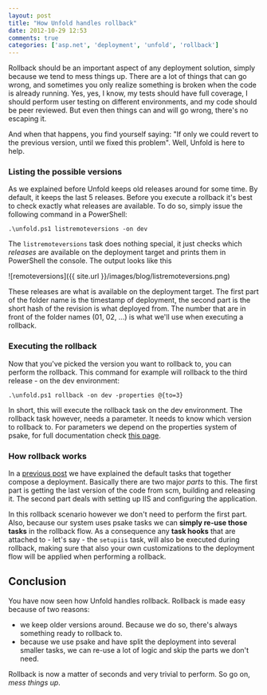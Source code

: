 ```yaml
---
layout: post
title: "How Unfold handles rollback"
date: 2012-10-29 12:53
comments: true
categories: ['asp.net', 'deployment', 'unfold', 'rollback']
---
```

Rollback should be an important aspect of any deployment solution, simply because we tend to mess things up. There are a lot of 
things that can go wrong, and sometimes you only realize something is broken when the code is already running. Yes, yes, I know,
my tests should have full coverage, I should perform user testing on different environments, and my code should be peer reviewed.
But even then things can and will go wrong, there's no escaping it.

And when that happens, you find yourself saying: "If only we could revert to the previous version, until we fixed this problem".
Well, Unfold is here to help.

### Listing the possible versions
As we explained before Unfold keeps old releases around for some time. By default, it keeps the last 5 releases. 
Before you execute a rollback it's best to check exactly what releases are available. To do so, simply issue the following 
command in a PowerShell:

    .\unfold.ps1 listremoteversions -on dev

The `listremoteversions` task does nothing special, it just checks which _releases_ are available on the deployment target and
prints them in PowerShell the console. The output looks like this

![remoteversions]({{ site.url }}/images/blog/listremoteversions.png)

These releases are what is available on the deployment target. The first part of the folder name is the timestamp of deployment,
the second part is the short hash of the revision is what deployed from. The number that are in front of the folder names 
(01, 02, ...) is what we'll use when executing a rollback.

### Executing the rollback
Now that you've picked the version you want to rollback to, you can perform the rollback. This command for example will rollback
to the third release - on the dev environment:

    .\unfold.ps1 rollback -on dev -properties @{to=3}

In short, this will execute the rollback task on the dev environment. The rollback task however, needs a parameter. 
It needs to know which version to rollback to. For parameters we depend on the properties system of psake, for full documentation
check [this page](https://github.com/psake/psake/wiki/How-can-I-override-a-property-defined-in-my-psake-script%3F).

### How rollback works
In a [previous post](http://thomasvm.github.com/blog/2012/10/10/the-unfold-tasks/) we have explained the default tasks that together 
compose a deployment. Basically there are two major _parts_ to this. The first part is getting the last version of the code 
from scm, building and releasing it. The second part deals with setting up IIS and configuring the application. 

In this rollback scenario however we don't need to perform the first part. Also, because our system uses psake tasks we can
**simply re-use those tasks** in the rollback flow. As a consequence any **task hooks** that are attached to - let's say - 
the `setupiis` task, will also be executed during rollback, making sure that also your own customizations to the deployment flow
will be applied when performing a rollback.

## Conclusion
You have now seen how Unfold handles rollback. Rollback is made easy because of two reasons:

* we keep older versions around. Because we do so, there's always something ready to rollback to.
* because we use psake and have split the deployment into several smaller tasks, we can re-use a lot of logic and skip the
  parts we don't need.

Rollback is now a matter of seconds and very trivial to perform. So go on, _mess things up_. 

